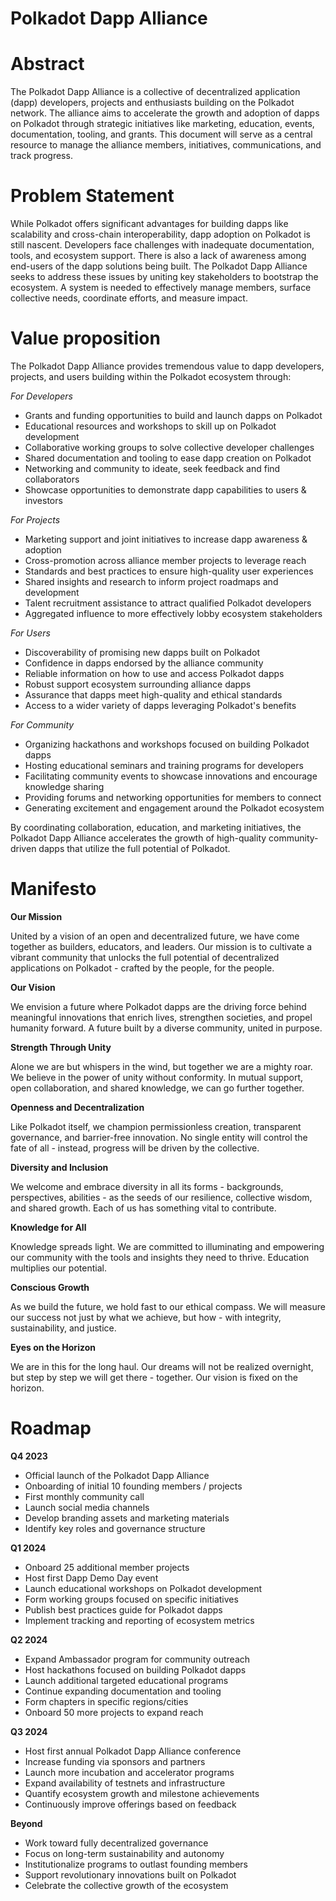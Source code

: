 # **Polkadot Dapp Alliance** 

# Abstract

The Polkadot Dapp Alliance is a collective of decentralized application (dapp) developers, projects and enthusiasts building on the Polkadot network. The alliance aims to accelerate the growth and adoption of dapps on Polkadot through strategic initiatives like marketing, education, events, documentation, tooling, and grants. This document will serve as a central resource to manage the alliance members, initiatives, communications, and track progress.

# Problem Statement

While Polkadot offers significant advantages for building dapps like scalability and cross-chain interoperability, dapp adoption on Polkadot is still nascent. Developers face challenges with inadequate documentation, tools, and ecosystem support. There is also a lack of awareness among end-users of the dapp solutions being built. The Polkadot Dapp Alliance seeks to address these issues by uniting key stakeholders to bootstrap the ecosystem. A system is needed to effectively manage members, surface collective needs, coordinate efforts, and measure impact.

# Value proposition

The Polkadot Dapp Alliance provides tremendous value to dapp developers, projects, and users building within the Polkadot ecosystem through:

*For Developers*

- Grants and funding opportunities to build and launch dapps on Polkadot
- Educational resources and workshops to skill up on Polkadot development
- Collaborative working groups to solve collective developer challenges
- Shared documentation and tooling to ease dapp creation on Polkadot
- Networking and community to ideate, seek feedback and find collaborators
- Showcase opportunities to demonstrate dapp capabilities to users & investors

*For Projects*

- Marketing support and joint initiatives to increase dapp awareness & adoption
- Cross-promotion across alliance member projects to leverage reach
- Standards and best practices to ensure high-quality user experiences
- Shared insights and research to inform project roadmaps and development
- Talent recruitment assistance to attract qualified Polkadot developers
- Aggregated influence to more effectively lobby ecosystem stakeholders

*For Users*

- Discoverability of promising new dapps built on Polkadot
- Confidence in dapps endorsed by the alliance community
- Reliable information on how to use and access Polkadot dapps
- Robust support ecosystem surrounding alliance dapps
- Assurance that dapps meet high-quality and ethical standards
- Access to a wider variety of dapps leveraging Polkadot's benefits

*For Community*

- Organizing hackathons and workshops focused on building Polkadot dapps
- Hosting educational seminars and training programs for developers
- Facilitating community events to showcase innovations and encourage knowledge sharing
- Providing forums and networking opportunities for members to connect
- Generating excitement and engagement around the Polkadot ecosystem

By coordinating collaboration, education, and marketing initiatives, the Polkadot Dapp Alliance accelerates the growth of high-quality community-driven dapps that utilize the full potential of Polkadot.

# Manifesto

**Our Mission**

United by a vision of an open and decentralized future, we have come together as builders, educators, and leaders. Our mission is to cultivate a vibrant community that unlocks the full potential of decentralized applications on Polkadot - crafted by the people, for the people.

**Our Vision**

We envision a future where Polkadot dapps are the driving force behind meaningful innovations that enrich lives, strengthen societies, and propel humanity forward. A future built by a diverse community, united in purpose.

**Strength Through Unity**

Alone we are but whispers in the wind, but together we are a mighty roar. We believe in the power of unity without conformity. In mutual support, open collaboration, and shared knowledge, we can go further together.

**Openness and Decentralization**

Like Polkadot itself, we champion permissionless creation, transparent governance, and barrier-free innovation. No single entity will control the fate of all - instead, progress will be driven by the collective.

**Diversity and Inclusion**

We welcome and embrace diversity in all its forms - backgrounds, perspectives, abilities - as the seeds of our resilience, collective wisdom, and shared growth. Each of us has something vital to contribute.

**Knowledge for All**

Knowledge spreads light. We are committed to illuminating and empowering our community with the tools and insights they need to thrive. Education multiplies our potential.

**Conscious Growth**

As we build the future, we hold fast to our ethical compass. We will measure our success not just by what we achieve, but how - with integrity, sustainability, and justice.

**Eyes on the Horizon**

We are in this for the long haul. Our dreams will not be realized overnight, but step by step we will get there - together. Our vision is fixed on the horizon.

# Roadmap

**Q4 2023**

- Official launch of the Polkadot Dapp Alliance
- Onboarding of initial 10 founding members / projects
- First monthly community call
- Launch social media channels
- Develop branding assets and marketing materials
- Identify key roles and governance structure

**Q1 2024**

- Onboard 25 additional member projects
- Host first Dapp Demo Day event
- Launch educational workshops on Polkadot development
- Form working groups focused on specific initiatives
- Publish best practices guide for Polkadot dapps
- Implement tracking and reporting of ecosystem metrics

**Q2 2024**

- Expand Ambassador program for community outreach
- Host hackathons focused on building Polkadot dapps
- Launch additional targeted educational programs
- Continue expanding documentation and tooling
- Form chapters in specific regions/cities
- Onboard 50 more projects to expand reach

**Q3 2024**

- Host first annual Polkadot Dapp Alliance conference
- Increase funding via sponsors and partners
- Launch more incubation and accelerator programs
- Expand availability of testnets and infrastructure
- Quantify ecosystem growth and milestone achievements
- Continuously improve offerings based on feedback

**Beyond**

- Work toward fully decentralized governance
- Focus on long-term sustainability and autonomy
- Institutionalize programs to outlast founding members
- Support revolutionary innovations built on Polkadot
- Celebrate the collective growth of the ecosystem
